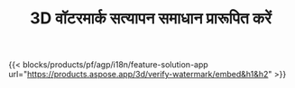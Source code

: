 ﻿---
title: 3D वॉटरमार्क सत्यापन समाधान प्रारूपित करें 
weight: 7730
url: /hi/verify-watermark
limit: 
description: अपनी 3D फ़ाइल से ब्लाइंड वॉटरमार्क सत्यापित करें।
---
{{< blocks/products/pf/agp/i18n/feature-solution-app url="https://products.aspose.app/3d/verify-watermark/embed&h1&h2" >}}
